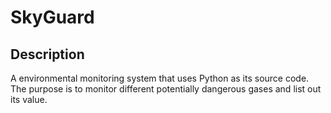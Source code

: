 # SkyGuard

## Description
A environmental monitoring system that uses Python as its source code. The purpose
is to monitor different potentially dangerous gases and list out its value.
